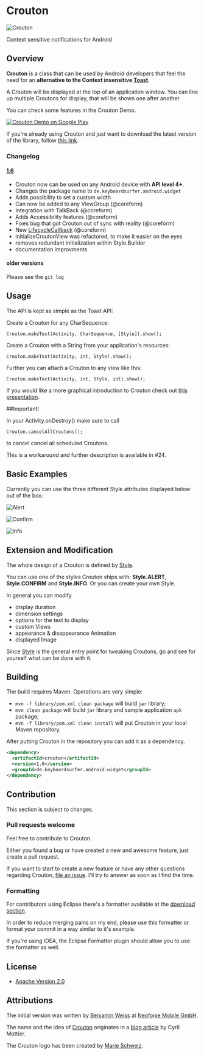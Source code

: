 # Crouton
![Crouton](https://raw.github.com/keyboardsurfer/Crouton/master/sample/res/drawable-xhdpi/ic_launcher.png "Crouton logo")

Context sensitive notifications for Android

## Overview

**Crouton** is a class that can be used by Android developers that feel the need for an **alternative to the Context insensitive [Toast](http://developer.android.com/reference/android/widget/Toast.html)**.

A Crouton will be displayed at the top of an application window.
You can line up multiple Croutons for display, that will be shown one after another.

You can check some features in the Crouton Demo.

<a href="http://play.google.com/store/apps/details?id=de.keyboardsurfer.app.demo.crouton">
  <img alt="Crouton Demo on Google Play"
         src="http://developer.android.com/images/brand/en_generic_rgb_wo_60.png" />
</a>

If you're already using Crouton and just want to download the latest version of the library, follow [this link](https://www.dropbox.com/sh/9vlov7im38vtqe9/Kpj6KZSv0D/Crouton).

### Changelog

#### [1.6](https://github.com/keyboardsurfer/Crouton/tree/1.6)

- Crouton now can be used on any Android device with **API level 4+**.
- Changes the package name to `de.keyboardsurfer.android.widget`
- Adds possibility to set a custom width
- Can now be added to any ViewGroup (@coreform)
- Integration with TalkBack (@coreform)
- Adds Accessibility features (@coreform)
- Fixes bug that got Crouton out of sync with reality (@coreform)
- New [LifecycleCallback](https://github.com/keyboardsurfer/Crouton/blob/master/library/src/de/keyboardsurfer/android/widget/crouton/LifecycleCallback.java) (@coreform)
- initializeCroutonView was refactored, to make it easier on the eyes
- removes redundant initialization within Style.Builder
- documentation improvments

#### older versions

Please see the `git log`

## Usage

The API is kept as simple as the Toast API:

Create a Crouton for any CharSequence:

    Crouton.makeText(Activity, CharSequence, [Style]).show();
    
Create a Crouton with a String from your application's resources:

    Crouton.makeText(Activity, int, Style).show();
    
Further you can attach a Crouton to any view like this:

    Crouton.makeText(Activity, int, Style, int).show();

If you would like a more graphical introduction to Crouton check out [this presentation](https://speakerdeck.com/keyboardsurfer/crouton-devfest-berlin-2012).

##Important!

In your Activity.onDestroy() make sure to call

    Crouton.cancelAllCroutons();
    
to cancel cancel all scheduled Croutons.

This is a workaround and further description is available in #24.

## Basic Examples
Currently you can use the three different Style attributes displayed below out of the box:

![Alert](https://github.com/keyboardsurfer/Crouton/raw/master/res/Alert.png "Example of Style.ALERT")

![Confirm](https://github.com/keyboardsurfer/Crouton/raw/master/res/Confirm.png "Example of Style.CONFIRM")

![Info](https://github.com/keyboardsurfer/Crouton/raw/master/res/Info.png "Example of Style.INFO")

## Extension and Modification

The whole design of a Crouton is defined by [Style](https://github.com/keyboardsurfer/Crouton/blob/master/library/src/de/keyboardsurfer/android/widget/crouton/Style.java).

You can use one of the styles Crouton ships with: **Style.ALERT**, **Style.CONFIRM** and **Style.INFO**. Or you can create your own Style.

In general you can modify

- display duration
- dimension settings
- options for the text to display
- custom Views
- appearance & disappearance Animation
- displayed Image

Since [Style](https://github.com/keyboardsurfer/Crouton/blob/master/library/src/de/keyboardsurfer/android/widget/crouton/Style.java) is the general entry point for tweaking Croutons, go and see for yourself what can be done with it.


## Building

The build requires Maven. Operations are very simple:

* `mvn -f library/pom.xml clean package` will build `jar` library;
* `mvn clean package` will build `jar` library and sample application `apk` package;
* `mvn -f library/pom.xml clean install` will put Crouton in your local Maven repository.

After putting Crouton in the repository you can add it as a dependency.

```xml
<dependency>
  <artifactId>crouton</artifactId>
  <version>1.6</version>
  <groupId>de.keyboardsurfer.android.widget</groupId>
</dependency>
```

## Contribution

This section is subject to changes.

### Pull requests welcome

Feel free to contribute to Crouton.

Either you found a bug or have created a new and awesome feature, just create a pull request.

If you want to start to create a new feature or have any other questions regarding Crouton, [file an issue](https://github.com/keyboardsurfer/Crouton/issues/new).
I'll try to answer as soon as I find the time.

### Formatting

For contributors using Eclipse there's a formatter available at the [download section](https://github.com/downloads/keyboardsurfer/Crouton/Crouton_Eclipseformatter.xml).

In order to reduce merging pains on my end, please use this formatter or format your commit in a way similar to it's example.

If you're using IDEA, the Eclipse Formatter plugin should allow you to use the formatter as well.

## License

* [Apache Version 2.0](http://www.apache.org/licenses/LICENSE-2.0.html)

## Attributions

The initial version was written by  <a href="https://plus.google.com/u/0/117509657298845443204?rel=author">Benjamin Weiss</a> at [Neofonie Mobile GmbH](http://mobile.neofonie.de).

The name and the idea of [Crouton](https://github.com/keyboardsurfer/Crouton/blob/master/library/src/de/keyboardsurfer/android/widget/crouton/Crouton.java) originates in a [blog article](http://android.cyrilmottier.com/?p=773) by Cyril Mottier.

The Crouton logo has been created by [Marie Schweiz](http://marie-schweiz.de).
